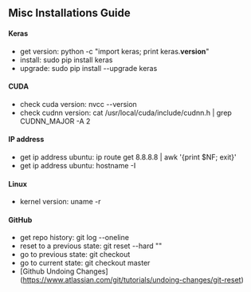 
## Misc Installations Guide



#### Keras
* get version: python -c "import keras; print keras.__version__"
* install: sudo pip install keras
* upgrade: sudo pip install --upgrade keras



#### CUDA
* check cuda version: nvcc --version
* check cudnn version:  cat /usr/local/cuda/include/cudnn.h | grep CUDNN_MAJOR -A 2


#### IP address 
* get ip address ubuntu: ip route get 8.8.8.8 | awk '{print $NF; exit}'
* get ip address ubuntu: hostname -I



#### Linux
* kernel version: uname -r


#### GitHub
* get repo history: git log --oneline
* reset to a previous state: git reset --hard "<commit>"
* go to previous state: git checkout <commit>
* go to current state: git checkout master
* [Github Undoing Changes] (https://www.atlassian.com/git/tutorials/undoing-changes/git-reset)
